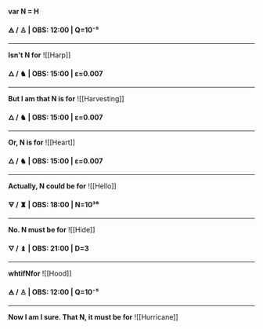 
**var N = H** 

**🜁  / ♙ | OBS: 12:00 | Q=10⁻⁵**
****
**Isn't N for** 
![[Harp]]

**🜂 / ♞  | OBS: 15:00 | ε=0.007**
****
**But I am that N is for**
![[Harvesting]]

**🜂 / ♞  | OBS: 15:00 | ε=0.007**
****
**Or, N is for**
![[Heart]]

**🜂 / ♞  | OBS: 15:00 | ε=0.007**
****
**Actually, N could be for**
![[Hello]]

**🜃 / ♜  | OBS: 18:00 | N=10³⁶**
****
**No. N must be for**
![[Hide]]

**🜄 / ♝ | OBS: 21:00 | D=3**
****
**whtifNfor**
![[Hood]]

**🜁  / ♙ | OBS: 12:00 | Q=10⁻⁵**
****
**Now I am I sure. That N, it must be for** 
![[Hurricane]]